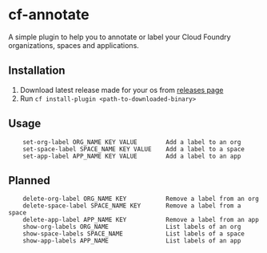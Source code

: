 # cf-annotate

A simple plugin to help you to annotate or label your Cloud Foundry organizations, spaces and applications.

## Installation

1. Download latest release made for your os from [releases page](https://github.com/gmllt/cf-annotate/releases)
2. Run `cf install-plugin <path-to-downloaded-binary>`

## Usage

```
    set-org-label ORG_NAME KEY VALUE        Add a label to an org
    set-space-label SPACE_NAME KEY VALUE    Add a label to a space
    set-app-label APP_NAME KEY VALUE        Add a label to an app
```

## Planned

```
    delete-org-label ORG_NAME KEY           Remove a label from an org
    delete-space-label SPACE_NAME KEY       Remove a label from a space
    delete-app-label APP_NAME KEY           Remove a label from an app
    show-org-labels ORG_NAME                List labels of an org
    show-space-labels SPACE_NAME            List labels of a space
    show-app-labels APP_NAME                List labels of an app
```
